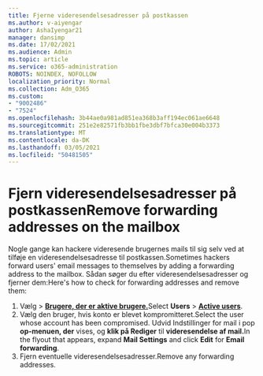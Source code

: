 ```yaml
---
title: Fjerne videresendelsesadresser på postkassen
ms.author: v-aiyengar
author: AshaIyengar21
manager: dansimp
ms.date: 17/02/2021
ms.audience: Admin
ms.topic: article
ms.service: o365-administration
ROBOTS: NOINDEX, NOFOLLOW
localization_priority: Normal
ms.collection: Adm_O365
ms.custom:
- "9002486"
- "7524"
ms.openlocfilehash: 3b44ae0a981ad851ea368b3aff194ec061ae6648
ms.sourcegitcommit: 251e2e82571fb3bb1fbe3dbf7bfca30e004b3373
ms.translationtype: MT
ms.contentlocale: da-DK
ms.lasthandoff: 03/05/2021
ms.locfileid: "50481505"
---
```

# <a name="remove-forwarding-addresses-on-the-mailbox"></a><span data-ttu-id="f5890-102">Fjern videresendelsesadresser på postkassen</span><span class="sxs-lookup"><span data-stu-id="f5890-102">Remove forwarding addresses on the mailbox</span></span>

<span data-ttu-id="f5890-103">Nogle gange kan hackere videresende brugernes mails til sig selv ved at tilføje en videresendelsesadresse til postkassen.</span><span class="sxs-lookup"><span data-stu-id="f5890-103">Sometimes hackers forward users' email messages to themselves by adding a forwarding address to the mailbox.</span></span> <span data-ttu-id="f5890-104">Sådan søger du efter videresendelsesadresser og fjerner dem:</span><span class="sxs-lookup"><span data-stu-id="f5890-104">Here's how to check for forwarding addresses and remove them:</span></span>

1. <span data-ttu-id="f5890-105">Vælg   >  **[Brugere, der er aktive brugere.](https://go.microsoft.com/fwlink/p/?linkid=834822)**</span><span class="sxs-lookup"><span data-stu-id="f5890-105">Select **Users** > **[Active users](https://go.microsoft.com/fwlink/p/?linkid=834822)**.</span></span>
1. <span data-ttu-id="f5890-106">Vælg den bruger, hvis konto er blevet kompromitteret.</span><span class="sxs-lookup"><span data-stu-id="f5890-106">Select the user whose account has been compromised.</span></span> <span data-ttu-id="f5890-107">Udvid Indstillinger for mail i pop **op-menuen, der** vises, og **klik på Rediger** til **videresendelse af mail.**</span><span class="sxs-lookup"><span data-stu-id="f5890-107">In the flyout that appears, expand **Mail Settings** and click **Edit** for **Email forwarding**.</span></span>
1. <span data-ttu-id="f5890-108">Fjern eventuelle videresendelsesadresser.</span><span class="sxs-lookup"><span data-stu-id="f5890-108">Remove any forwarding addresses.</span></span>
